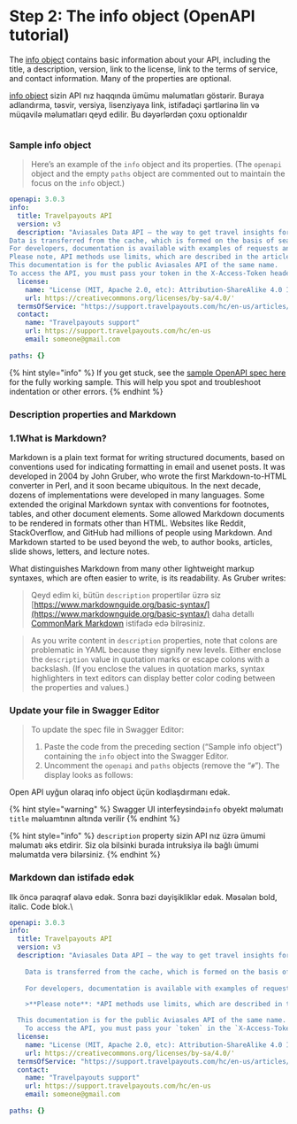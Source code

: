 # Step 2: The info object (OpenAPI tutorial)

The [info object](https://github.com/OAI/OpenAPI-Specification/blob/master/versions/3.1.0.md#infoObject) contains basic information about your API, including the title, a description, version, link to the license, link to the terms of service, and contact information. Many of the properties are optional.

[info object](https://github.com/OAI/OpenAPI-Specification/blob/master/versions/3.1.0.md#infoObject)  sizin API nız haqqında ümümu məlumatları göstərir. Buraya adlandırma, təsvir, versiya, lisenziyaya link, istifadəçi şərtlərinə lin və müqavilə məlumatları qeyd edilir. Bu dəyərlərdən çoxu optionaldır

<figure><img src="https://lh4.googleusercontent.com/mc-6GZKRasETBi9DLlvdiFuqlSrXEO97gBqzxpFDXyzAy2Sp6jwygeX4CfnXZMHdM3LrRWhJR6H6QNSEtg54nRLuLur2rN5KVz6kXkLL6fQww39caCaA7uLdVBJU_SxvU0Zwhu4dhpdnFnDttJNhgCpz3p-IqL3hWwcHzGiAJIWcjXoRLcMvfehr1Fp-fW4" alt=""><figcaption></figcaption></figure>

### Sample info object

> Here’s an example of the `info` object and its properties. (The `openapi` object and the empty `paths` object are commented out to maintain the focus on the `info` object.)

```yaml
openapi: 3.0.3
info:
  title: Travelpayouts API
  version: v3
  description: "Aviasales Data API — the way to get travel insights for your site or blog. Get flight price trends and find popular destinations for your customers.
Data is transferred from the cache, which is formed on the basis of searches of users of sites Aviasales for the last 48 hours. So it is recommended that you use them to generate static pages.
For developers, documentation is available with examples of requests and answers in various programming languages, as well as a link to Postman.
Please note, API methods use limits, which are described in the article API rate limits.
This documentation is for the public Aviasales API of the same name.
To access the API, you must pass your token in the X-Access-Token header or in the token parameter. To obtain a token for the Data Access API, go to https://www.travelpayouts.com/programs/100/tools/api"
  license: 
    name: "License (MIT, Apache 2.0, etc): Attribution-ShareAlike 4.0 International (CC BY-SA 4.0) License"
    url: https://creativecommons.org/licenses/by-sa/4.0/'
  termsOfService: "https://support.travelpayouts.com/hc/en-us/articles/360004162111-Terms-of-the-Travelpayouts-Travel-Affiliate-Network"
  contact:
    name: "Travelpayouts support"
    url: https://support.travelpayouts.com/hc/en-us
    email: someone@gmail.com
  
paths: {}
```

{% hint style="info" %}
If you get stuck, see the [sample OpenAPI spec here](https://idratherbewriting.com/learnapidoc/docs/openapi\_spec\_and\_generated\_ref\_docs/openapi\_openweathermap.yml) for the fully working sample. This will help you spot and troubleshoot indentation or other errors.
{% endhint %}

### Description properties and Markdown

### 1.1What is Markdown? <a href="#what-is-markdown" id="what-is-markdown"></a>

Markdown is a plain text format for writing structured documents, based on conventions used for indicating formatting in email and usenet posts. It was developed in 2004 by John Gruber, who wrote the first Markdown-to-HTML converter in Perl, and it soon became ubiquitous. In the next decade, dozens of implementations were developed in many languages. Some extended the original Markdown syntax with conventions for footnotes, tables, and other document elements. Some allowed Markdown documents to be rendered in formats other than HTML. Websites like Reddit, StackOverflow, and GitHub had millions of people using Markdown. And Markdown started to be used beyond the web, to author books, articles, slide shows, letters, and lecture notes.

What distinguishes Markdown from many other lightweight markup syntaxes, which are often easier to write, is its readability. As Gruber writes:

> Qeyd edim ki, bütün `description` propertilər üzrə siz [https://www.markdownguide.org/basic-syntax/](https://www.markdownguide.org/basic-syntax/) daha detallı [CommonMark Markdown](http://spec.commonmark.org/0.27/) istifadə edə bilrəsiniz.&#x20;

> As you write content in `description` properties, note that colons are problematic in YAML because they signify new levels. Either enclose the `description` value in quotation marks or escape colons with a backslash. (If you enclose the values in quotation marks, syntax highlighters in text editors can display better color coding between the properties and values.)

### Update your file in Swagger Editor

> To update the spec file in Swagger Editor:
>
> 1. Paste the code from the preceding section (“Sample info object”) containing the `info` object into the Swagger Editor.
> 2. Uncomment the `openapi` and `paths` objects (remove the “`#`”). The display looks as follows:

Open API uyğun olaraq info object üçün kodlaşdırmanı edək.

{% hint style="warning" %}
Swagger UI interfeysində`info` obyekt məlumatı `title` məluamtının altında verilir&#x20;
{% endhint %}

{% hint style="info" %}
`description` property sizin API nız üzrə ümumi məlumatı əks etdirir. Siz ola bilsinki burada intruksiya ilə bağlı ümumi məlumatda verə bilərsiniz.&#x20;
{% endhint %}

### Markdown dan istifadə edək

Ilk öncə paraqraf əlavə edək. Sonra bəzi dəyişikliklər edək. Məsələn bold, italic. Code blok.\


```yaml
openapi: 3.0.3
info:
  title: Travelpayouts API
  version: v3
  description: "Aviasales Data API — the way to get travel insights for your site or blog. Get flight price trends and find popular destinations for your customers. <p> 
  
    Data is transferred from the cache, which is formed on the basis of searches of users of sites Aviasales for the last 48 hours. So it is recommended that you use them to generate static pages. <p>
  
    For developers, documentation is available with examples of requests and answers in various programming languages, as well as a link to Postman.<p>

    >**Please note**: *API methods use limits, which are described in the article API rate limits.*<p>

  This documentation is for the public Aviasales API of the same name.
    To access the API, you must pass your `token` in the `X-Access-Token header` or in the token parameter. To obtain a token for the Data Access API, go to the [Dashboard](https://www.travelpayouts.com/programs/100/tools/api)"
  license: 
    name: "License (MIT, Apache 2.0, etc): Attribution-ShareAlike 4.0 International (CC BY-SA 4.0) License"
    url: https://creativecommons.org/licenses/by-sa/4.0/'
  termsOfService: "https://support.travelpayouts.com/hc/en-us/articles/360004162111-Terms-of-the-Travelpayouts-Travel-Affiliate-Network"
  contact:
    name: "Travelpayouts support"
    url: https://support.travelpayouts.com/hc/en-us
    email: someone@gmail.com
  
paths: {}
```

